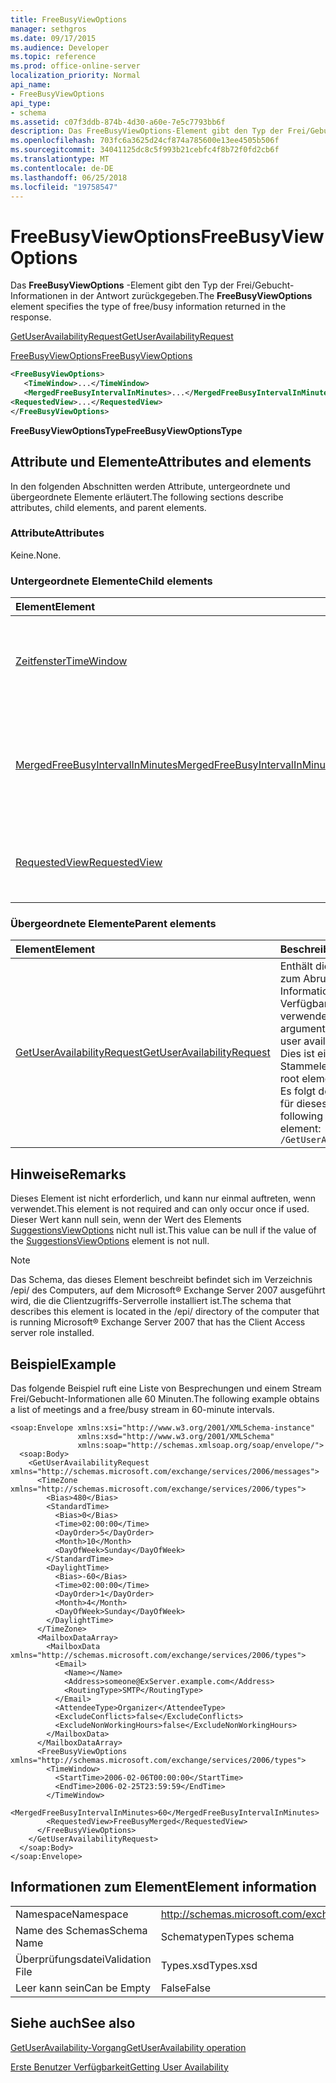 ```yaml
---
title: FreeBusyViewOptions
manager: sethgros
ms.date: 09/17/2015
ms.audience: Developer
ms.topic: reference
ms.prod: office-online-server
localization_priority: Normal
api_name:
- FreeBusyViewOptions
api_type:
- schema
ms.assetid: c07f3ddb-874b-4d30-a60e-7e5c7793bb6f
description: Das FreeBusyViewOptions-Element gibt den Typ der Frei/Gebucht-Informationen in der Antwort zurückgegeben.
ms.openlocfilehash: 703fc6a3625d24cf874a785600e13ee4505b506f
ms.sourcegitcommit: 34041125dc8c5f993b21cebfc4f8b72f0fd2cb6f
ms.translationtype: MT
ms.contentlocale: de-DE
ms.lasthandoff: 06/25/2018
ms.locfileid: "19758547"
---
```

# <a name="freebusyviewoptions"></a><span data-ttu-id="4fa1b-103">FreeBusyViewOptions</span><span class="sxs-lookup"><span data-stu-id="4fa1b-103">FreeBusyViewOptions</span></span>

<span data-ttu-id="4fa1b-104">Das **FreeBusyViewOptions** -Element gibt den Typ der Frei/Gebucht-Informationen in der Antwort zurückgegeben.</span><span class="sxs-lookup"><span data-stu-id="4fa1b-104">The **FreeBusyViewOptions** element specifies the type of free/busy information returned in the response.</span></span> 
  
[<span data-ttu-id="4fa1b-105">GetUserAvailabilityRequest</span><span class="sxs-lookup"><span data-stu-id="4fa1b-105">GetUserAvailabilityRequest</span></span>](getuseravailabilityrequest.md)
  
[<span data-ttu-id="4fa1b-106">FreeBusyViewOptions</span><span class="sxs-lookup"><span data-stu-id="4fa1b-106">FreeBusyViewOptions</span></span>](freebusyviewoptions.md)
  
```xml
<FreeBusyViewOptions>
   <TimeWindow>...</TimeWindow>
   <MergedFreeBusyIntervalInMinutes>...</MergedFreeBusyIntervalInMinutes>
<RequestedView>...</RequestedView>
</FreeBusyViewOptions>

```

 <span data-ttu-id="4fa1b-107">**FreeBusyViewOptionsType**</span><span class="sxs-lookup"><span data-stu-id="4fa1b-107">**FreeBusyViewOptionsType**</span></span>
## <a name="attributes-and-elements"></a><span data-ttu-id="4fa1b-108">Attribute und Elemente</span><span class="sxs-lookup"><span data-stu-id="4fa1b-108">Attributes and elements</span></span>

<span data-ttu-id="4fa1b-109">In den folgenden Abschnitten werden Attribute, untergeordnete und übergeordnete Elemente erläutert.</span><span class="sxs-lookup"><span data-stu-id="4fa1b-109">The following sections describe attributes, child elements, and parent elements.</span></span>
  
### <a name="attributes"></a><span data-ttu-id="4fa1b-110">Attribute</span><span class="sxs-lookup"><span data-stu-id="4fa1b-110">Attributes</span></span>

<span data-ttu-id="4fa1b-111">Keine.</span><span class="sxs-lookup"><span data-stu-id="4fa1b-111">None.</span></span>
  
### <a name="child-elements"></a><span data-ttu-id="4fa1b-112">Untergeordnete Elemente</span><span class="sxs-lookup"><span data-stu-id="4fa1b-112">Child elements</span></span>

|<span data-ttu-id="4fa1b-113">**Element**</span><span class="sxs-lookup"><span data-stu-id="4fa1b-113">**Element**</span></span>|<span data-ttu-id="4fa1b-114">**Beschreibung**</span><span class="sxs-lookup"><span data-stu-id="4fa1b-114">**Description**</span></span>|
|:-----|:-----|
|[<span data-ttu-id="4fa1b-115">Zeitfenster</span><span class="sxs-lookup"><span data-stu-id="4fa1b-115">TimeWindow</span></span>](timewindow.md) <br/> |<span data-ttu-id="4fa1b-116">Gibt die Zeitspanne für die Verfügbarkeit Benutzerinformationen abgefragt.</span><span class="sxs-lookup"><span data-stu-id="4fa1b-116">Identifies the time span queried for the user availability information.</span></span>  <br/> |
|[<span data-ttu-id="4fa1b-117">MergedFreeBusyIntervalInMinutes</span><span class="sxs-lookup"><span data-stu-id="4fa1b-117">MergedFreeBusyIntervalInMinutes</span></span>](mergedfreebusyintervalinminutes.md) <br/> |<span data-ttu-id="4fa1b-118">Stellt den Zeitunterschied zwischen zwei aufeinanderfolgenden Slots in der Ansicht **FreeBusyMerged** .</span><span class="sxs-lookup"><span data-stu-id="4fa1b-118">Represents the time difference between two successive slots in the **FreeBusyMerged** view.</span></span>  <br/> |
|[<span data-ttu-id="4fa1b-119">RequestedView</span><span class="sxs-lookup"><span data-stu-id="4fa1b-119">RequestedView</span></span>](requestedview.md) <br/> |<span data-ttu-id="4fa1b-120">Definiert den Typ von Kalenderinformationen, die ein Client anfordert.</span><span class="sxs-lookup"><span data-stu-id="4fa1b-120">Defines the type of calendar information that a client requests.</span></span>  <br/> |
   
### <a name="parent-elements"></a><span data-ttu-id="4fa1b-121">Übergeordnete Elemente</span><span class="sxs-lookup"><span data-stu-id="4fa1b-121">Parent elements</span></span>

|<span data-ttu-id="4fa1b-122">**Element**</span><span class="sxs-lookup"><span data-stu-id="4fa1b-122">**Element**</span></span>|<span data-ttu-id="4fa1b-123">**Beschreibung**</span><span class="sxs-lookup"><span data-stu-id="4fa1b-123">**Description**</span></span>|
|:-----|:-----|
|[<span data-ttu-id="4fa1b-124">GetUserAvailabilityRequest</span><span class="sxs-lookup"><span data-stu-id="4fa1b-124">GetUserAvailabilityRequest</span></span>](getuseravailabilityrequest.md) <br/> |<span data-ttu-id="4fa1b-125">Enthält die Argumente, die zum Abrufen von Informationen zur Verfügbarkeit der Benutzer verwendet.</span><span class="sxs-lookup"><span data-stu-id="4fa1b-125">Contains the arguments used to obtain user availability information.</span></span> <span data-ttu-id="4fa1b-126">Dies ist eine Stammelements.</span><span class="sxs-lookup"><span data-stu-id="4fa1b-126">This is a root element.</span></span>  <br/> <span data-ttu-id="4fa1b-127">Es folgt der XPath-Ausdruck für dieses Element:</span><span class="sxs-lookup"><span data-stu-id="4fa1b-127">The following is the XPath to this element:</span></span>  <br/>  `/GetUserAvailabilityRequest` <br/> |
   
## <a name="remarks"></a><span data-ttu-id="4fa1b-128">Hinweise</span><span class="sxs-lookup"><span data-stu-id="4fa1b-128">Remarks</span></span>

<span data-ttu-id="4fa1b-129">Dieses Element ist nicht erforderlich, und kann nur einmal auftreten, wenn verwendet.</span><span class="sxs-lookup"><span data-stu-id="4fa1b-129">This element is not required and can only occur once if used.</span></span> <span data-ttu-id="4fa1b-130">Dieser Wert kann null sein, wenn der Wert des Elements [SuggestionsViewOptions](suggestionsviewoptions.md) nicht null ist.</span><span class="sxs-lookup"><span data-stu-id="4fa1b-130">This value can be null if the value of the [SuggestionsViewOptions](suggestionsviewoptions.md) element is not null.</span></span> 
  
> [!NOTE]
> <span data-ttu-id="4fa1b-131">Das Schema, das dieses Element beschreibt befindet sich im Verzeichnis /epi/ des Computers, auf dem Microsoft® Exchange Server 2007 ausgeführt wird, die die Clientzugriffs-Serverrolle installiert ist.</span><span class="sxs-lookup"><span data-stu-id="4fa1b-131">The schema that describes this element is located in the /epi/ directory of the computer that is running Microsoft® Exchange Server 2007 that has the Client Access server role installed.</span></span> 
  
## <a name="example"></a><span data-ttu-id="4fa1b-132">Beispiel</span><span class="sxs-lookup"><span data-stu-id="4fa1b-132">Example</span></span>

<span data-ttu-id="4fa1b-133">Das folgende Beispiel ruft eine Liste von Besprechungen und einem Stream Frei/Gebucht-Informationen alle 60 Minuten.</span><span class="sxs-lookup"><span data-stu-id="4fa1b-133">The following example obtains a list of meetings and a free/busy stream in 60-minute intervals.</span></span>
  
```
<soap:Envelope xmlns:xsi="http://www.w3.org/2001/XMLSchema-instance" 
               xmlns:xsd="http://www.w3.org/2001/XMLSchema" 
               xmlns:soap="http://schemas.xmlsoap.org/soap/envelope/">
  <soap:Body>
    <GetUserAvailabilityRequest xmlns="http://schemas.microsoft.com/exchange/services/2006/messages">
      <TimeZone xmlns="http://schemas.microsoft.com/exchange/services/2006/types">
        <Bias>480</Bias>
        <StandardTime>
          <Bias>0</Bias>
          <Time>02:00:00</Time>
          <DayOrder>5</DayOrder>
          <Month>10</Month>
          <DayOfWeek>Sunday</DayOfWeek>
        </StandardTime>
        <DaylightTime>
          <Bias>-60</Bias>
          <Time>02:00:00</Time>
          <DayOrder>1</DayOrder>
          <Month>4</Month>
          <DayOfWeek>Sunday</DayOfWeek>
        </DaylightTime>
      </TimeZone>
      <MailboxDataArray>
        <MailboxData xmlns="http://schemas.microsoft.com/exchange/services/2006/types">
          <Email>
            <Name></Name>
            <Address>someone@ExServer.example.com</Address>
            <RoutingType>SMTP</RoutingType>
          </Email>
          <AttendeeType>Organizer</AttendeeType>
          <ExcludeConflicts>false</ExcludeConflicts>
          <ExcludeNonWorkingHours>false</ExcludeNonWorkingHours>
        </MailboxData>
      </MailboxDataArray>
      <FreeBusyViewOptions xmlns="http://schemas.microsoft.com/exchange/services/2006/types">
        <TimeWindow>
          <StartTime>2006-02-06T00:00:00</StartTime>
          <EndTime>2006-02-25T23:59:59</EndTime>
        </TimeWindow>
        <MergedFreeBusyIntervalInMinutes>60</MergedFreeBusyIntervalInMinutes>
        <RequestedView>FreeBusyMerged</RequestedView>
      </FreeBusyViewOptions>
    </GetUserAvailabilityRequest>
  </soap:Body>
</soap:Envelope>
```

## <a name="element-information"></a><span data-ttu-id="4fa1b-134">Informationen zum Element</span><span class="sxs-lookup"><span data-stu-id="4fa1b-134">Element information</span></span>

|||
|:-----|:-----|
|<span data-ttu-id="4fa1b-135">Namespace</span><span class="sxs-lookup"><span data-stu-id="4fa1b-135">Namespace</span></span>  <br/> |http://schemas.microsoft.com/exchange/services/2006/types  <br/> |
|<span data-ttu-id="4fa1b-136">Name des Schemas</span><span class="sxs-lookup"><span data-stu-id="4fa1b-136">Schema Name</span></span>  <br/> |<span data-ttu-id="4fa1b-137">Schematypen</span><span class="sxs-lookup"><span data-stu-id="4fa1b-137">Types schema</span></span>  <br/> |
|<span data-ttu-id="4fa1b-138">Überprüfungsdatei</span><span class="sxs-lookup"><span data-stu-id="4fa1b-138">Validation File</span></span>  <br/> |<span data-ttu-id="4fa1b-139">Types.xsd</span><span class="sxs-lookup"><span data-stu-id="4fa1b-139">Types.xsd</span></span>  <br/> |
|<span data-ttu-id="4fa1b-140">Leer kann sein</span><span class="sxs-lookup"><span data-stu-id="4fa1b-140">Can be Empty</span></span>  <br/> |<span data-ttu-id="4fa1b-141">False</span><span class="sxs-lookup"><span data-stu-id="4fa1b-141">False</span></span>  <br/> |
   
## <a name="see-also"></a><span data-ttu-id="4fa1b-142">Siehe auch</span><span class="sxs-lookup"><span data-stu-id="4fa1b-142">See also</span></span>



[<span data-ttu-id="4fa1b-143">GetUserAvailability-Vorgang</span><span class="sxs-lookup"><span data-stu-id="4fa1b-143">GetUserAvailability operation</span></span>](getuseravailability-operation.md)


[<span data-ttu-id="4fa1b-144">Erste Benutzer Verfügbarkeit</span><span class="sxs-lookup"><span data-stu-id="4fa1b-144">Getting User Availability</span></span>](http://msdn.microsoft.com/library/d4133fcb-9b0f-4e6b-aadf-a389da83516a%28Office.15%29.aspx)

